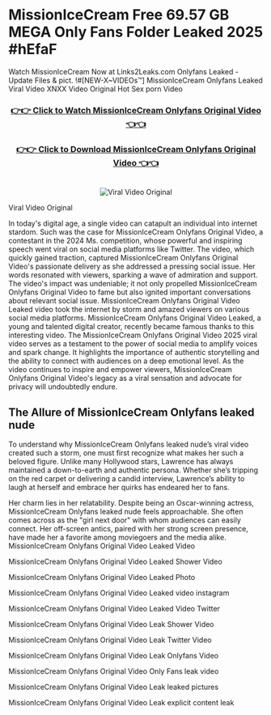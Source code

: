 # MissionIceCream  Free 69.57 GB MEGA Only Fans Folder Leaked 2025 #hEfaF

Watch MissionIceCream Now at Links2Leaks.com Onlyfans Leaked - Update Files & pict. !#[NEW-X~VIDEOs™] MissionIceCream Onlyfans Leaked Viral Video XNXX Video Original Hot Sex porn Video
<br>
<div align="center">
<h3><a href="https://links2leaks.com/missionicecream" rel="nofollow">👉👉 Click to Watch MissionIceCream Onlyfans Original Video 👈👈</a></h3>
<h3><a href="https://links2leaks.com/missionicecream" rel="nofollow">👉👉 Click to Download MissionIceCream Onlyfans Original Video 👈👈</a></h3>
<br>
<a href="https://links2leaks.com/missionicecream" rel="nofollow"><img src="https://i.ibb.co/Gkj2r4b/banner.png" alt="Viral Video Original" style="max-width: 100%; display: inline-block;" data-target="animated-image.originalImage"></a>
</div>

Viral Video Original

In today's digital age, a single video can catapult an individual into internet stardom. Such was the case for MissionIceCream Onlyfans Original Video, a contestant in the 2024 Ms. competition, whose powerful and inspiring speech went viral on social media platforms like Twitter.
The video, which quickly gained traction, captured MissionIceCream Onlyfans Original Video's passionate delivery as she addressed a pressing social issue. Her words resonated with viewers, sparking a wave of admiration and support. The video's impact was undeniable; it not only propelled MissionIceCream Onlyfans Original Video to fame but also ignited important conversations about relevant social issue.
MissionIceCream Onlyfans Original Video Leaked video took the internet by storm and amazed viewers on various social media platforms. MissionIceCream Onlyfans Original Video Leaked, a young and talented digital creator, recently became famous thanks to this interesting video.
The MissionIceCream Onlyfans Original Video 2025 viral video serves as a testament to the power of social media to amplify voices and spark change. It highlights the importance of authentic storytelling and the ability to connect with audiences on a deep emotional level. As the video continues to inspire and empower viewers, MissionIceCream Onlyfans Original Video's legacy as a viral sensation and advocate for privacy will undoubtedly endure.

<h2>The Allure of MissionIceCream Onlyfans leaked nude</h2>


To understand why MissionIceCream Onlyfans leaked nude’s viral video created such a storm, one must first recognize what makes her such a beloved figure. Unlike many Hollywood stars, Lawrence has always maintained a down-to-earth and authentic persona. Whether she’s tripping on the red carpet or delivering a candid interview, Lawrence’s ability to laugh at herself and embrace her quirks has endeared her to fans.

Her charm lies in her relatability. Despite being an Oscar-winning actress, MissionIceCream Onlyfans leaked nude feels approachable. She often comes across as the "girl next door" with whom audiences can easily connect. Her off-screen antics, paired with her strong screen presence, have made her a favorite among moviegoers and the media alike.
MissionIceCream Onlyfans Original Video Leaked Video

MissionIceCream Onlyfans Original Video Leaked Shower Video

MissionIceCream Onlyfans Original Video Leaked Photo

MissionIceCream Onlyfans Original Video Leaked video instagram

MissionIceCream Onlyfans Original Video Leaked Video Twitter

MissionIceCream Onlyfans Original Video Leak Shower Video

MissionIceCream Onlyfans Original Video Leak Twitter Video

MissionIceCream Onlyfans Original Video Leak Onlyfans Video

MissionIceCream Onlyfans Original Video Only Fans leak video

MissionIceCream Onlyfans Original Video Leak leaked pictures

MissionIceCream Onlyfans Original Video Leak explicit content leak